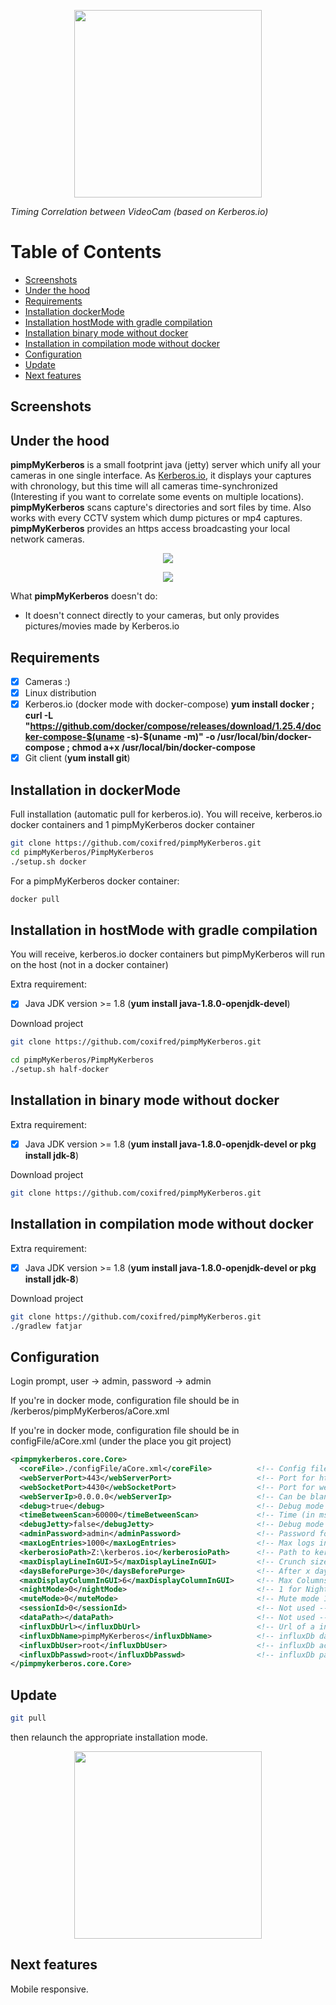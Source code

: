 <p align="center"><img src="https://github.com/coxifred/pimpMyKerberos/blob/master/resources/pimpMyKerberos.jpg?raw=true" height=300 ></p>

_Timing Correlation between VideoCam (based on Kerberos.io)_

# Table of Contents
  * [Screenshots](#chapter-1)
  * [Under the hood](#chapter-2)
  * [Requirements](#chapter-3)
  * [Installation dockerMode](#chapter-4)
  * [Installation hostMode with gradle compilation](#chapter-5)
  * [Installation binary mode without docker](#chapter-6)
  * [Installation in compilation mode without docker](#chapter-7)
  * [Configuration](#chapter-8)
  * [Update](#chapter-9)
  * [Next features](#chapter-10)
  
  
## Screenshots <a name="chapter-1"></a>  

## Under the hood <a name="chapter-2"></a>

**pimpMyKerberos** is a small footprint java (jetty) server which unify all your cameras in one single interface. As [Kerberos.io](https://kerberos.io), it displays your captures with chronology, but this time will all cameras time-synchronized (Interesting if you want to correlate some events on multiple locations). **pimpMyKerberos** scans capture's directories and sort files by time. Also works with every CCTV system which dump pictures or mp4 captures. **pimpMyKerberos** provides an https access broadcasting your local network cameras.

<p align="center"><img src=https://github.com/coxifred/pimpMyKerberos/blob/master/resources/infra.jpg?raw=true /></p>

<p align="center"><img src=https://github.com/coxifred/pimpMyKerberos/blob/master/resources/arch.jpg?raw=true /></p>

What **pimpMyKerberos** doesn't do:
  
   * It doesn't connect directly to your cameras, but only provides pictures/movies made by Kerberos.io
 
## Requirements <a name="chapter-3"></a>

- [x] Cameras :)
- [x] Linux distribution
- [x] Kerberos.io (docker mode with docker-compose) **yum install docker ; curl -L "https://github.com/docker/compose/releases/download/1.25.4/docker-compose-$(uname -s)-$(uname -m)" -o /usr/local/bin/docker-compose ; chmod a+x /usr/local/bin/docker-compose**
- [x] Git client (**yum install git**)

## Installation in dockerMode <a name="chapter-4"></a>
  
 Full installation (automatic pull for kerberos.io). You will receive, kerberos.io docker containers and 1 pimpMyKerberos docker   container
  
  ```bash
  git clone https://github.com/coxifred/pimpMyKerberos.git
  cd pimpMyKerberos/PimpMyKerberos
  ./setup.sh docker
  ```
  
 For a pimpMyKerberos docker container:
 
 ```bash
 docker pull 
 ```

## Installation in hostMode with gradle compilation<a name="chapter-5"></a>

 You will receive, kerberos.io docker containers but pimpMyKerberos will run on the host (not in a docker container)

 Extra requirement:
  
  - [x] Java JDK version >= 1.8 (**yum install java-1.8.0-openjdk-devel**)
 
  Download project
  ```bash
  git clone https://github.com/coxifred/pimpMyKerberos.git
  
  cd pimpMyKerberos/PimpMyKerberos
  ./setup.sh half-docker
  ```
  
## Installation in binary mode without docker<a name="chapter-6"></a>

 Extra requirement:
  
  - [x] Java JDK version >= 1.8 (**yum install java-1.8.0-openjdk-devel or pkg install jdk-8**)
 
  Download project
  ```bash
  git clone https://github.com/coxifred/pimpMyKerberos.git
  
  ```
## Installation in compilation mode without docker<a name="chapter-7"></a>

 Extra requirement:
  
  - [x] Java JDK version >= 1.8 (**yum install java-1.8.0-openjdk-devel or pkg install jdk-8**)
 
  Download project
  ```bash
  git clone https://github.com/coxifred/pimpMyKerberos.git
  ./gradlew fatjar
  ```
  
## Configuration <a name="chapter-8"></a>

  Login prompt, user -> admin, password -> admin

  If you're in docker mode, configuration file should be in /kerberos/pimpMyKerberos/aCore.xml
  
  If you're in docker mode, configuration file should be in configFile/aCore.xml (under the place you git project)
  
  ```xml
  <pimpmykerberos.core.Core>
    <coreFile>./configFile/aCore.xml</coreFile>          <!-- Config file, for information only, read-only-->
    <webServerPort>443</webServerPort>                   <!-- Port for https-->
    <webSocketPort>4430</webSocketPort>                  <!-- Port for websocket, not used, read only-->
    <webServerIp>0.0.0.0</webServerIp>                   <!-- Can be blank, ip for binding web server-->
    <debug>true</debug>                                  <!-- Debug mode true|false-->
    <timeBetweenScan>60000</timeBetweenScan>             <!-- Time (in ms) between 2 directory analysis -->
    <debugJetty>false</debugJetty>                       <!-- Debug mode for jetty true|false -->
    <adminPassword>admin</adminPassword>                 <!-- Password for admin -->
    <maxLogEntries>1000</maxLogEntries>                  <!-- Max logs in memory -->
    <kerberosioPath>Z:\kerberos.io</kerberosioPath>      <!-- Path to kerberos structure, containing camera dir-->
    <maxDisplayLineInGUI>5</maxDisplayLineInGUI>         <!-- Crunch size in GUI -->
    <daysBeforePurge>30</daysBeforePurge>                <!-- After x days, older files are cleaned-->
    <maxDisplayColumnInGUI>6</maxDisplayColumnInGUI>     <!-- Max Columns in GUI -->
    <nightMode>0</nightMode>                             <!-- 1 for Night (black background) , 0 for day (white background) -->
    <muteMode>0</muteMode>                               <!-- Mute mode 1 for no message on GUI, 0 for messages-->
    <sessionId>0</sessionId>                             <!-- Not used -->
    <dataPath></dataPath>                                <!-- Not used -->
    <influxDbUrl></influxDbUrl>                          <!-- Url of a influxDb, files recorded by hour by cam, if empty no send -->
    <influxDbName>pimpMyKerberos</influxDbName>          <!-- influxDb database name -->
    <influxDbUser>root</influxDbUser>                    <!-- influxDb account -->
    <influxDbPasswd>root</influxDbPasswd>                <!-- influxDb passwd -->
</pimpmykerberos.core.Core>
```
  
## Update <a name="chapter-9"></a>  

```bash
git pull
```
then relaunch the appropriate installation mode.

<p align="center"><img src="https://github.com/coxifred/pimpMyKerberos/blob/master/resources/pimpMyKerberos.jpg?raw=true" height=300 ></p>

## Next features <a name="chapter-10"></a>  

Mobile responsive.
